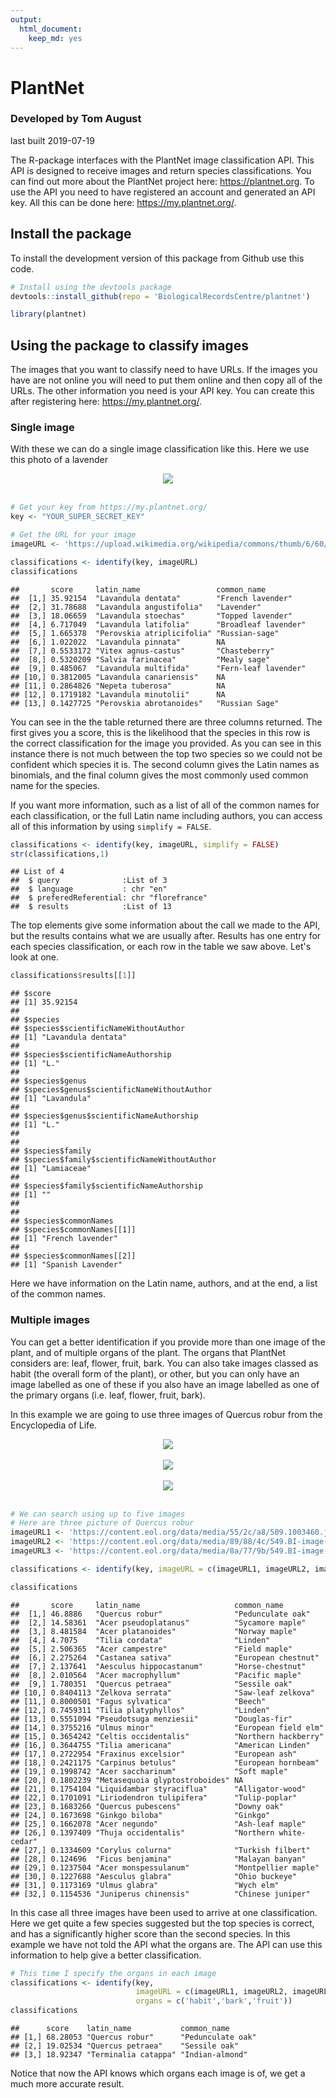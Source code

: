 ```yaml
---
output: 
  html_document: 
    keep_md: yes
---
```





# PlantNet

### Developed by Tom August
last built 2019-07-19

The R-package interfaces with the PlantNet image classification API. This API is designed to receive images and return species classifications. You can find out more about the PlantNet project here: https://plantnet.org. To use the API you need to have registered an account and generated an API key. All this can be done here: https://my.plantnet.org/.

## Install the package

To install the development version of this package from Github use this code.


```r
# Install using the devtools package
devtools::install_github(repo = 'BiologicalRecordsCentre/plantnet')
```

```r
library(plantnet)
```

## Using the package to classify images

The images that you want to classify need to have URLs. If the images you have are not online you will need to put them online and then copy all of the URLs. The other information you need is your API key. You can create this after registering here:  https://my.plantnet.org/.

### Single image

With these we can do a single image classification like this. Here we use this photo of a lavender
 
<center><img style="max-width: 450px" src="https://upload.wikimedia.org/wikipedia/commons/thumb/6/60/Single_lavendar_flower02.jpg/800px-Single_lavendar_flower02.jpg"></center>
<br> 

```r
# Get your key from https://my.plantnet.org/
key <- "YOUR_SUPER_SECRET_KEY"
```

```r
# Get the URL for your image
imageURL <- 'https://upload.wikimedia.org/wikipedia/commons/thumb/6/60/Single_lavendar_flower02.jpg/800px-Single_lavendar_flower02.jpg'
```

```r
classifications <- identify(key, imageURL)
classifications
```

```
##       score     latin_name                 common_name         
##  [1,] 35.92154  "Lavandula dentata"        "French lavender"   
##  [2,] 31.78688  "Lavandula angustifolia"   "Lavender"          
##  [3,] 18.06659  "Lavandula stoechas"       "Topped lavender"   
##  [4,] 6.717049  "Lavandula latifolia"      "Broadleaf lavender"
##  [5,] 1.665378  "Perovskia atriplicifolia" "Russian-sage"      
##  [6,] 1.022022  "Lavandula pinnata"        NA                  
##  [7,] 0.5533172 "Vitex agnus-castus"       "Chasteberry"       
##  [8,] 0.5320209 "Salvia farinacea"         "Mealy sage"        
##  [9,] 0.485067  "Lavandula multifida"      "Fern-leaf lavender"
## [10,] 0.3812005 "Lavandula canariensis"    NA                  
## [11,] 0.2864826 "Nepeta tuberosa"          NA                  
## [12,] 0.1719182 "Lavandula minutolii"      NA                  
## [13,] 0.1427725 "Perovskia abrotanoides"   "Russian Sage"
```

You can see in the the table returned there are three columns returned. The first gives you a score, this is the likelihood that the species in this row is the correct classification for the image you provided. As you can see in this instance there is not much between the top two species so we could not be confident which species it is. The second column gives the Latin names as binomials, and the final column gives the most commonly used common name for the species.

If you want more information, such as a list of all of the common names for each classification, or the full Latin name including authors, you can access all of this information by using `simplify = FALSE`.


```r
classifications <- identify(key, imageURL, simplify = FALSE)
str(classifications,1)
```

```
## List of 4
##  $ query              :List of 3
##  $ language           : chr "en"
##  $ preferedReferential: chr "florefrance"
##  $ results            :List of 13
```

The top elements give some information about the call we made to the API, but the results contains what we are usually after. Results has one entry for each species classification, or each row in the table we saw above. Let's look at one.


```r
classifications$results[[1]]
```

```
## $score
## [1] 35.92154
## 
## $species
## $species$scientificNameWithoutAuthor
## [1] "Lavandula dentata"
## 
## $species$scientificNameAuthorship
## [1] "L."
## 
## $species$genus
## $species$genus$scientificNameWithoutAuthor
## [1] "Lavandula"
## 
## $species$genus$scientificNameAuthorship
## [1] "L."
## 
## 
## $species$family
## $species$family$scientificNameWithoutAuthor
## [1] "Lamiaceae"
## 
## $species$family$scientificNameAuthorship
## [1] ""
## 
## 
## $species$commonNames
## $species$commonNames[[1]]
## [1] "French lavender"
## 
## $species$commonNames[[2]]
## [1] "Spanish Lavender"
```

Here we have information on the Latin name, authors, and at the end, a list of the common names.

### Multiple images

You can get a better identification if you provide more than one image of the plant, and of multiple organs of the plant. The organs that PlantNet considers are: leaf, flower, fruit, bark. You can also take images classed as habit (the overall form of the plant), or other, but you can only have an image labelled as one of these if you also have an image labelled as one of the primary organs (i.e. leaf, flower, fruit, bark).

In this example we are going to use three images of Quercus robur from the Encyclopedia of Life.

<center><img style="max-width: 450px" src="https://content.eol.org/data/media/55/2c/a8/509.1003460.jpg"></center>
<br> 
<center><img style="max-width: 450px" src="https://content.eol.org/data/media/89/88/4c/549.BI-image-16054.jpg"></center>
<br> 
<center><img style="max-width: 450px" src="https://content.eol.org/data/media/8a/77/9b/549.BI-image-76488.jpg"></center>
<br> 

```r
# We can search using up to five images
# Here are three picture of Quercus robur
imageURL1 <- 'https://content.eol.org/data/media/55/2c/a8/509.1003460.jpg'
imageURL2 <- 'https://content.eol.org/data/media/89/88/4c/549.BI-image-16054.jpg'
imageURL3 <- 'https://content.eol.org/data/media/8a/77/9b/549.BI-image-76488.jpg'

classifications <- identify(key, imageURL = c(imageURL1, imageURL2, imageURL3))

classifications
```

```
##       score     latin_name                     common_name           
##  [1,] 46.8886   "Quercus robur"                "Pedunculate oak"     
##  [2,] 14.58361  "Acer pseudoplatanus"          "Sycamore maple"      
##  [3,] 8.481584  "Acer platanoides"             "Norway maple"        
##  [4,] 4.7075    "Tilia cordata"                "Linden"              
##  [5,] 2.506365  "Acer campestre"               "Field maple"         
##  [6,] 2.275264  "Castanea sativa"              "European chestnut"   
##  [7,] 2.137641  "Aesculus hippocastanum"       "Horse-chestnut"      
##  [8,] 2.010564  "Acer macrophyllum"            "Pacific maple"       
##  [9,] 1.780351  "Quercus petraea"              "Sessile oak"         
## [10,] 0.8404113 "Zelkova serrata"              "Saw-leaf zelkova"    
## [11,] 0.8000501 "Fagus sylvatica"              "Beech"               
## [12,] 0.7459311 "Tilia platyphyllos"           "Linden"              
## [13,] 0.5551094 "Pseudotsuga menziesii"        "Douglas-fir"         
## [14,] 0.3755216 "Ulmus minor"                  "European field elm"  
## [15,] 0.3654242 "Celtis occidentalis"          "Northern hackberry"  
## [16,] 0.3644755 "Tilia americana"              "American Linden"     
## [17,] 0.2722954 "Fraxinus excelsior"           "European ash"        
## [18,] 0.2421175 "Carpinus betulus"             "European hornbeam"   
## [19,] 0.1998742 "Acer saccharinum"             "Soft maple"          
## [20,] 0.1802239 "Metasequoia glyptostroboides" NA                    
## [21,] 0.1754104 "Liquidambar styraciflua"      "Alligator-wood"      
## [22,] 0.1701091 "Liriodendron tulipifera"      "Tulip-poplar"        
## [23,] 0.1683266 "Quercus pubescens"            "Downy oak"           
## [24,] 0.1673698 "Ginkgo biloba"                "Ginkgo"              
## [25,] 0.1662078 "Acer negundo"                 "Ash-leaf maple"      
## [26,] 0.1397409 "Thuja occidentalis"           "Northern white-cedar"
## [27,] 0.1334609 "Corylus colurna"              "Turkish filbert"     
## [28,] 0.124696  "Ficus benjamina"              "Malayan banyan"      
## [29,] 0.1237504 "Acer monspessulanum"          "Montpellier maple"   
## [30,] 0.1227688 "Aesculus glabra"              "Ohio buckeye"        
## [31,] 0.1173169 "Ulmus glabra"                 "Wych elm"            
## [32,] 0.1154536 "Juniperus chinensis"          "Chinese juniper"
```
In this case all three images have been used to arrive at one classification. Here we get quite a few species suggested but the top species is correct, and has a significantly higher score than the second species. In this example we have not told the API what the organs are. The API can use this information to help give a better classification.


```r
# This time I specify the organs in each image
classifications <- identify(key,
                            imageURL = c(imageURL1, imageURL2, imageURL3),
                            organs = c('habit','bark','fruit'))
classifications
```

```
##      score    latin_name           common_name      
## [1,] 68.28053 "Quercus robur"      "Pedunculate oak"
## [2,] 19.02534 "Quercus petraea"    "Sessile oak"    
## [3,] 18.92347 "Terminalia catappa" "Indian-almond"
```

Notice that now the API knows which organs each image is of, we get a much more accurate result.
